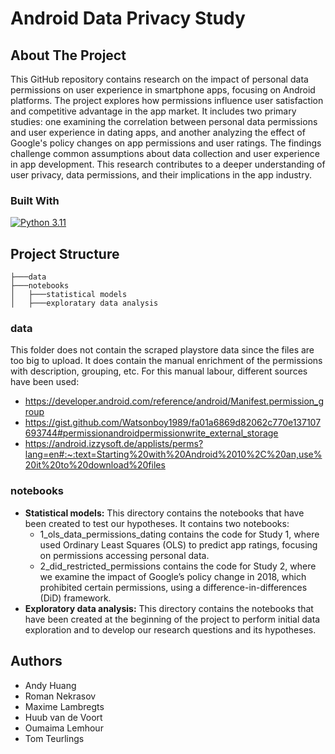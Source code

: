 # Android Data Privacy Study
## About The Project
This GitHub repository contains research on the impact of personal data permissions on user experience in smartphone apps, focusing on Android platforms. 
The project explores how permissions influence user satisfaction and competitive advantage in the app market. 
It includes two primary studies: one examining the correlation between personal data permissions and user experience in dating apps, and another analyzing the effect of Google's policy changes on app permissions and user ratings. 
The findings challenge common assumptions about data collection and user experience in app development. This research contributes to a deeper understanding of user privacy, data permissions, and their implications in the app industry.

### Built With
[![Python 3.11](https://img.shields.io/badge/Python-3.11-3776AB)](https://www.python.org/downloads/)
## Project Structure
```angular2html
├───data
├───notebooks
│   ├───statistical models
│   ├───exploratary data analysis
```
### data
This folder does not contain the scraped playstore data since the files are too big to upload.
It does contain the manual enrichment of the permissions with description, grouping, etc.
For this manual labour, different sources have been used:
- https://developer.android.com/reference/android/Manifest.permission_group
- https://gist.github.com/Watsonboy1989/fa01a6869d82062c770e137107693744#permissionandroidpermissionwrite_external_storage
- https://android.izzysoft.de/applists/perms?lang=en#:~:text=Starting%20with%20Android%2010%2C%20an,use%20it%20to%20download%20files

### notebooks
- **Statistical models:** This directory contains the notebooks that have been created to test our hypotheses. It contains two notebooks:
  - 1_ols_data_permissions_dating contains the code for Study 1, where used Ordinary Least Squares (OLS) to predict app ratings, focusing on permissions accessing personal data.
  - 2_did_restricted_permissions contains the code for Study 2, where we examine the impact of Google’s policy change in 2018, which prohibited certain permissions, using a difference-in-differences (DiD) framework.
- **Exploratory data analysis:** This directory contains the notebooks that have been created at the beginning of the project to perform initial data exploration and to develop our research questions and its hypotheses.

## Authors
- Andy Huang
- Roman Nekrasov
- Maxime Lambregts
- Huub van de Voort 
- Oumaima Lemhour
- Tom Teurlings